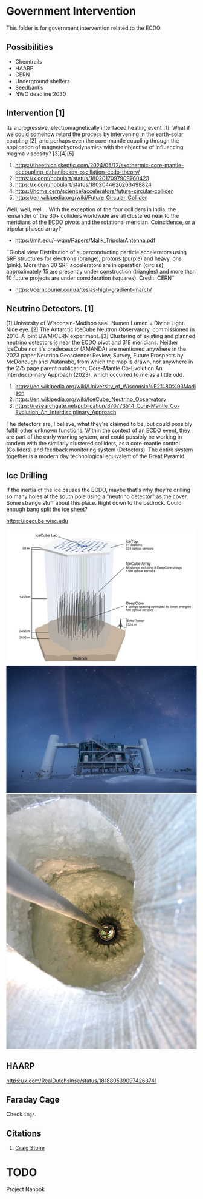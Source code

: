 # Government Intervention

This folder is for government intervention related to the ECDO.

## Possibilities

- Chemtrails
- HAARP
- CERN
- Underground shelters
- Seedbanks
- NWO deadline 2030

## Intervention [1]

Its a progressive, electromagnetically interfaced heating event [1]. What if we could somehow retard the process by intervening in the earth-solar coupling [2], and perhaps even the core-mantle coupling through the application of magnetohydrodynamics with the objective of influencing magma viscosity? [3][4][5]

1. https://theethicalskeptic.com/2024/05/12/exothermic-core-mantle-decoupling-dzhanibekov-oscillation-ecdo-theory/
2. https://x.com/nobulart/status/1802017097909760423
3. https://x.com/nobulart/status/1802044626263498824
4. https://home.cern/science/accelerators/future-circular-collider
5. https://en.wikipedia.org/wiki/Future_Circular_Collider

Well, well, well... With the exception of the four colliders in India, the remainder of the 30+ colliders worldwide are all clustered near to the meridians of the ECDO pivots and the rotational meridian. Coincidence, or a tripolar phased array?
- https://mit.edu/~wqm/Papers/Malik_TripolarAntenna.pdf

¨Global view Distribution of superconducting particle accelerators using SRF structures for electrons (orange), protons (purple) and heavy ions (pink). More than 30 SRF accelerators are in operation (circles), approximately 15 are presently under construction (triangles) and more than 10 future projects are under consideration (squares). Credit: CERN¨
- https://cerncourier.com/a/teslas-high-gradient-march/

## Neutrino Detectors. [1]

[1] University of Wisconsin-Madison seal. Numen Lumen = Divine Light. Nice eye. [2] The Antarctic IceCube Neutron Observatory, commissioned in 2010. A joint UWM/CERN experiment. [3] Clustering of existing and planned neutrino detectors is near the ECDO pivot and 31E meridians. Neither IceCube nor it's predecessor (AMANDA) are mentioned anywhere in the 2023 paper Neutrino Geoscience: Review, Survey, Future Prospects by McDonough and Watanabe, from which the map is drawn, nor anywhere in the 275 page parent publication, Core-Mantle Co-Evolution An Interdisciplinary Approach (2023), which occurred to me as a little odd.
1. https://en.wikipedia.org/wiki/University_of_Wisconsin%E2%80%93Madison
2. https://en.wikipedia.org/wiki/IceCube_Neutrino_Observatory
3. https://researchgate.net/publication/370773514_Core-Mantle_Co-Evolution_An_Interdisciplinary_Approach

The detectors are, I believe, what they're claimed to be, but could possibly fulfill other unknown functions. Within the context of an ECDO event, they are part of the early warning system, and could possibly be working in tandem with the similarly clustered colliders, as a core-mantle control (Colliders) and feedback monitoring system (Detectors). The entire system together is a modern day technological equivalent of the Great Pyramid.

## Ice Drilling

If the inertia of the ice causes the ECDO, maybe that's why they're drilling so many holes at the south pole using a "neutrino detector" as the cover. Some strange stuff about this place. Right down to the bedrock. Could enough bang split the ice sheet?

https://icecube.wisc.edu

![](img/ice-drill1.jpg)
![](img/ice-drill2.jpg)
![](img/ice-drill3.jpg)

## HAARP

https://x.com/RealDutchsinse/status/1818805390974263741

## Faraday Cage

Check `img/`.

## Citations

1. [Craig Stone](https://nobulart.com)

# TODO

Project Nanook